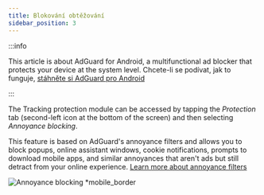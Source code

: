 ```yaml
---
title: Blokování obtěžování
sidebar_position: 3
---
```


:::info

This article is about AdGuard for Android, a multifunctional ad blocker that protects your device at the system level. Chcete-li se podívat, jak to funguje, [stáhněte si AdGuard pro Android](https://agrd.io/download-kb-adblock)

:::

The Tracking protection module can be accessed by tapping the _Protection_ tab (second-left icon at the bottom of the screen) and then selecting _Annoyance blocking_.

This feature is based on AdGuard's annoyance filters and allows you to block popups, online assistant windows, cookie notifications, prompts to download mobile apps, and similar annoyances that aren't ads but still detract from your online experience. [Learn more about annoyance filters](/general/ad-filtering/adguard-filters/#adguard-filters)

![Annoyance blocking \*mobile\_border](https://cdn.adtidy.org/blog/new/lwujvannoyance.png)
